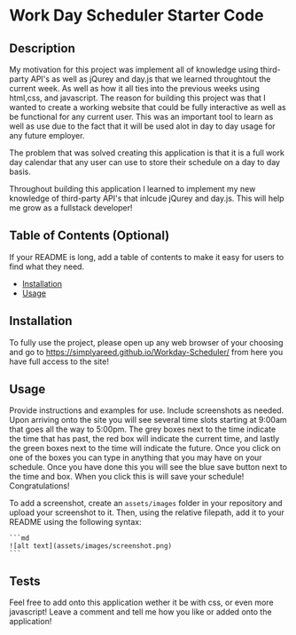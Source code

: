# Work Day Scheduler Starter Code

## Description

My motivation for this project was implement all of knowledge using third-party API's as well as jQurey and day.js that we learned throughtout the current week. As well as how it all ties into the previous weeks using html,css, and javascript.
The reason for building this project was that I wanted to create a working website that could be fully interactive as well as be functional for any current user. This was an important tool to learn as well as use due to the fact that it will be used alot in day to day usage for any future employer. 

The problem that was solved creating this application is that it is a full work day calendar that any user can use to store their schedule on a day to day basis. 

Throughout building this application I learned to implement my new knowledge of third-party API's that inlcude jQurey and day.js. This will help me grow as a fullstack developer!

## Table of Contents (Optional)

If your README is long, add a table of contents to make it easy for users to find what they need.

- [Installation](#installation)
- [Usage](#usage)

## Installation

To fully use the project, please open up any web browser of your choosing and go to https://simplyareed.github.io/Workday-Scheduler/  from here you have full access to the site!

## Usage

Provide instructions and examples for use. Include screenshots as needed.
Upon arriving onto the site you will see several time slots starting at 9:00am that goes all the way to 5:00pm. The grey boxes next to the time indicate the time that has past, the red box will indicate the current time, and lastly the green boxes next to the
time will indicate the future. Once you click on one of the boxes you can type in anything that you may have on your schedule. Once you have done this you will see the blue save button next to the time and box. When you click this is will save your schedule! Congratulations!

To add a screenshot, create an `assets/images` folder in your repository and upload your screenshot to it. Then, using the relative filepath, add it to your README using the following syntax:

    ```md
    ![alt text](assets/images/screenshot.png)
    ```

## Tests
 Feel free to add onto this application wether it be with css, or even more javascript! Leave a comment and tell me how you like or added onto the application!
